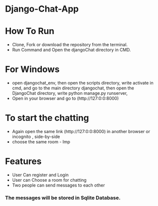 #  Django-Chat-App

# How To Run


* Clone, Fork or download the repository from the terminal.
* Run Command and Open the djangoChat directory in CMD.
# For Windows
* open djangochat_env, then open the scripts directory, write activate in cmd, and go to the main directory djangochat, then open the DjangoChat directory, write python manage.py runserver, 
* Open in your browser and go to (http://127:0:0:8000)

# To start the chatting
* Again open the same link (http://127:0:0:8000) in another browser or incognito , side-by-side
* choose the same room - Imp


# Features
* User Can register and Login
* User can Choose a room for chatting
* Two people can send messages to each other


### The messages will be stored in Sqlite Database.

